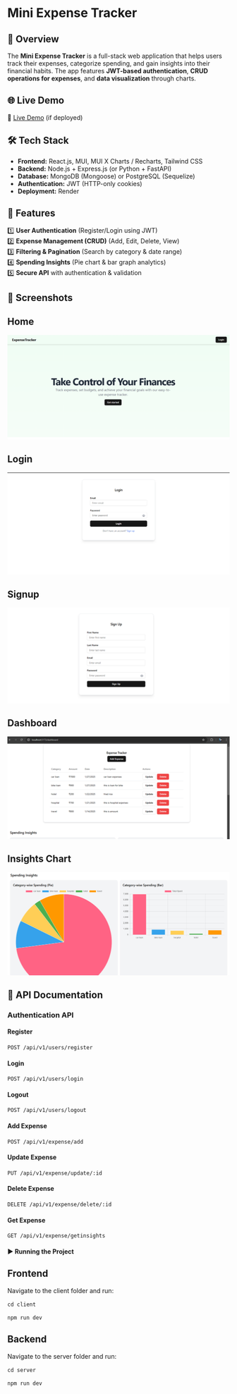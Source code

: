 # Mini Expense Tracker

## 🚀 Overview

The **Mini Expense Tracker** is a full-stack web application that helps users track their expenses, categorize spending, and gain insights into their financial habits. The app features **JWT-based authentication**, **CRUD operations for expenses**, and **data visualization** through charts.

## 🌐 Live Demo

🔗 [Live Demo](https://expense-tracker-frontend-yrfq.onrender.com/) (if deployed)

## 🛠️ Tech Stack

- **Frontend:** React.js, MUI, MUI X Charts / Recharts, Tailwind CSS
- **Backend:** Node.js + Express.js (or Python + FastAPI)
- **Database:** MongoDB (Mongoose) or PostgreSQL (Sequelize)
- **Authentication:** JWT (HTTP-only cookies)
- **Deployment:** Render

## 🌟 Features

1️⃣ **User Authentication** (Register/Login using JWT)  
2️⃣ **Expense Management (CRUD)** (Add, Edit, Delete, View)  
3️⃣ **Filtering & Pagination** (Search by category & date range)  
4️⃣ **Spending Insights** (Pie chart & bar graph analytics)  
5️⃣ **Secure API** with authentication & validation

## 📸 Screenshots

## Home

![Home](./client/public/home.png)

## Login

![Login](./client/public/login.png)

## Signup

![Signup](./client/public/signup.png)

## Dashboard

![Dashboard](./client/public/dashboard.png)

## Insights Chart

![Insights](./client/public/insights.png)

## 📜 API Documentation

### **Authentication API**

#### **Register**

```http
POST /api/v1/users/register
```

#### **Login**

```http
POST /api/v1/users/login
```

#### **Logout**

```http
POST /api/v1/users/logout
```

#### **Add Expense**

```http
POST /api/v1/expense/add
```

#### **Update Expense**

```http
PUT /api/v1/expense/update/:id
```

#### **Delete Expense**

```http
DELETE /api/v1/expense/delete/:id
```

#### **Get Expense**

```http
GET /api/v1/expense/getinsights
```

#### ▶️ Running the Project

## Frontend

Navigate to the client folder and run:

```
cd client
```

```
npm run dev
```

## Backend

Navigate to the server folder and run:

```
cd server
```

```
npm run dev
```
